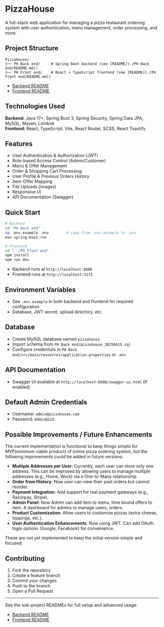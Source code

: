 # PizzaHouse

A full-stack web application for managing a pizza restaurant ordering system with user authentication, menu management, order processing, and more.

## Project Structure

```
PizzaHouse/
├── PH Back end/     # Spring Boot backend (see [README](./PH Back end/README.md))
├── PH Front end/    # React + TypeScript frontend (see [README](./PH Front end/README.md))
```
- [Backend README](./PH%20Back%20end/README.md)
- [Frontend README](./PH%20Front%20end/README.md)

## Technologies Used

**Backend:** Java 17+, Spring Boot 3, Spring Security, Spring Data JPA, MySQL, Maven, Lombok  
**Frontend:** React, TypeScript, Vite, React Router, SCSS, React Toastify

## Features

- User Authentication & Authorization (JWT)
- Role-based Access Control (Admin/Customer)
- Menu & Offer Management
- Order & Shopping Cart Processing
- User Profile & Previous Orders History
- Item-Offer Mapping
- File Uploads (images)
- Responsive UI
- API Documentation (Swagger)

## Quick Start

```bash
# Backend
cd "PH Back end"
cp .env.example .env        # copy from .env.example to .env
mvn spring-boot:run

# Frontend
cd "../PH Front end"
npm install
npm run dev
```

- Backend runs at `http://localhost:8080`
- Frontend runs at `http://localhost:5173`

## Environment Variables

- See `.env.example` in both backend and frontend for required configuration.
- Database, JWT secret, upload directory, etc.

## Database

- Create MySQL database named `pizzahouse`
- Import schema from `PH Back end/pizzahouse_20250615.sql`
- Configure credentials in `PH Back end/src/main/resources/application.properties` or `.env`

## API Documentation

- Swagger UI available at `http://localhost:8080/swagger-ui.html` (if enabled)

## Default Admin Credentials

- Username: `admin@pizzahouse.com`
- Password: `Admin@123`

## Possible Improvements / Future Enhancements

The current implementation is functional to keep things simple for MVP(minimum viable product) of online pizza ordering system, but the following improvements could be added in future versions:

- **Multiple Addresses per User**: Currently, each user can store only one address. This can be improved by allowing users to manage multiple addresses (e.g., Home, Work) via a One-to-Many relationship.
- **Order from History**: Now user can view their past orders but cannot reorder.
- **Payment Integration**: Add support for real payment gateways (e.g., Razorpay, Stripe).
- **Admin Panel**: Now Admin can add item to menu, time bound offers to item. A dashboard for admins to manage users, orders.
- **Product Customization**: Allow users to customize pizzas (extra cheese, toppings, etc.).
- **User Authentication Enhancements**: Now using JWT. Can add OAuth login options (Google, Facebook) for convenience.

These are not yet implemented to keep the initial version simple and focused.


## Contributing

1. Fork the repository
2. Create a feature branch
3. Commit your changes
4. Push to the branch
5. Open a Pull Request


---

See the sub-project READMEs for full setup and advanced usage:
- [Backend README](./PH%20Back%20end/README.md)
- [Frontend README](./PH%20Front%20end/README.md)
